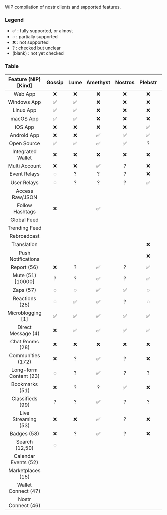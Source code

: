 WIP compilation of nostr clients and supported features.

### Legend

- ✅ : fully supported, or almost
- ◌ : partially supported
- ❌ : not supported
- ? : checked but unclear
- (blank) : not yet checked

### Table

| Feature (NIP) [Kind] | Gossip | Lume | Amethyst | Nostros | Plebstr | Current | Damus | Nos | Nostur | Primal | Nostrmo | Iris | Arcade | Snort | Coracle | Satellite | Zapddit | Habla | zap.stream | nostr.band | ZBD Social | YakiHonne | Flycat | noStrudel |
|:---:|:---:|:---:|:---:|:---:|:---:|:---:|:---:|:---:|:---:|:---:|:---:|:---:|:---:|:---:|:---:|:---:|:---:|:---:|:---:|:---:|:---:|:---:|:---:|:---:|
| Web App | ❌ | ❌ | ❌ | ❌ | ❌ | ❌ | ❌ | ❌ | ❌ | ✅ | ✅ | ✅ | ❌ | ✅ | ✅ | ✅ | ✅ | ✅ | ✅ | ✅ |  | ✅ | ✅ | ✅ |
| Windows App | ✅ | ✅ | ❌ | ❌ | ❌ | ❌ | ❌ | ❌ | ❌ | ❌ | ✅ | ✅ | ❌ | ❌ | ❌ | ❌ | ❌ | ❌ | ❌ | ❌ |  | ❌ | ❌ | ❌ |
| Linux App | ✅ | ✅ | ❌ | ❌ | ❌ | ❌ | ❌ | ❌ | ❌ | ❌ | ❌ | ✅ | ❌ | ❌ | ❌ | ❌ | ❌ | ❌ | ❌ | ❌ |  | ❌ | ❌ | ❌ |
| macOS App | ✅ | ✅ | ❌ | ❌ | ❌ | ❌ | ✅ | ✅ | ✅ | ◌ | ✅ | ✅ | ❌ | ❌ | ❌ | ❌ | ❌ | ❌ | ❌ | ❌ |  | ❌ | ❌ | ❌ |
| iOS App | ❌ | ❌ | ❌ | ❌ | ✅ | ✅ | ✅ | ✅ | ✅ | ✅ | ✅ | ✅ | ✅ | ❌ | ❌ | ❌ | ❌ | ❌ | ❌ | ❌ |  | ❌ | ❌ | ❌ |
| Android App | ❌ | ❌ | ✅ | ✅ | ✅ | ✅ | ❌ | ❌ | ❌ | ✅ | ✅ | ✅ | ✅ | ❌ | ❌ | ❌ | ❌ | ❌ | ❌ | ❌ |  | ❌ | ❌ | ❌ |
| Open Source | ✅ | ✅ | ✅ | ✅ | ? | ✅ | ✅ | ✅ | ✅ | ✅ | ✅ | ✅ | ✅ | ✅ | ✅ | ✅ | ✅ | ✅ | ? |  |  |  |  |  |
| Integrated Wallet | ❌ | ❌ | ❌ | ❌ | ❌ | ✅ | ❌ | ❌ | ❌ | ❌ | ❌ | ❌ | ❌ | ❌ | ❌ | ❌ | ❌ | ❌ | ❌ | ❌ | ✅ | ❌ | ❌ | ❌ |
| Multi Account | ❌ | ❌ | ✅ | ? | ❌ | ❌ | ❌ | ❌ | ✅ | ❌ | ✅ | ❌ | ❌ | N/A | N/A | N/A | N/A | N/A | N/A | N/A |  |  |  |  |
| Event Relays | ◌ | ? | ? | ? | ❌ | ? | ❌ | ❌ | ✅ | ❌ | ? | ◌ | ❌ | ❌ | ◌ | ? | ? | ? | ? | ✅ |  |  |  |  |
| User Relays | ◌ | ? | ? | ? | ✅ | ? | ✅ | ❌ | ? | ❌ | ✅ | ❌ | ? | ✅ | ✅ | ? | ? | ? | ? | ✅ |  |  |  |  |
| Access Raw/JSON |  |  |  |  |  |  |  | ✅ | ? |  | ✅ | ✅ |  |  |  | ✅ |  |  |  | ✅ |  |  |  |  |
| Follow Hashtags | ❌ |  | ✅ |  |  | ❌ | ✅ |  |  |  | ✅ |  |  |  |  |  |  |  |  |  |  |  |  |  |
| Global Feed |  |  |  |  |  |  |  |  |  |  | ? |  |  | ✅ | ✅ |  |  | ✅ |  |  |  |  |  |  |
| Trending Feed |  |  |  |  |  |  |  |  |  | ✅ | ? | ✅ |  | ✅ | ? |  |  |  |  | ✅ |  |  |  |  |
| Rebroadcast |  |  |  |  |  |  |  |  |  | ✅ | ✅ | ✅ |  |  | ❌ |  |  |  |  | ❌ |  |  |  |  |
| Translation |  |  |  |  | ❌ | ? | ✅ | ❌ | ❌ | ❌ | ◌ | ❌ |  | ? | ❌ | ❌ |  |  |  |  |  |  |  |  |
| Push Notifications |  |  |  |  | ❌ | ✅ | ◌ | ? | ❌ | ❌ | ❌ | ❌ |  |  |  |  |  |  |  |  |  |  |  |  |
| Report (56) | ❌ | ? | ✅ | ? | ✅ | ✅ | ✅ | ✅ | ✅ | ✅ | ? | ✅ | ❌ | ❌ | ❌ | ❌ | ? | ? | ? |  |  |  |  |  |
| Mute (51) [10000] | ? | ? | ✅ | ? | ✅ | ✅ | ✅ | ✅ | ✅ | ✅ | ✅ | ✅ | ❌ | ✅ | ✅ | ❌ | ? | ? | ✅ |  |  |  |  |  |
| Zaps (57) | ◌ | ◌ | ✅ | ✅ | ◌ | ✅ | ◌ | ? | ◌ | ◌ | ✅ | ✅ | ❌ | ✅ | ✅ | ◌ | ✅ | ◌ | ✅ | ✅ |  |  |  |  |
| Reactions (25) | ◌ | ✅ | ✅ | ? | ◌ | ◌ | ✅ | ◌ | ◌ | ◌ | ◌ | ◌ | ❌ | ◌ | ◌ | ◌ | ◌ | ? | ✅ |  |  |  |  |  |
| Microblogging [1] | ✅ | ✅ | ✅ | ✅ | ✅ | ✅ | ✅ | ✅ | ✅ | ✅ | ✅ | ✅ | ❌ | ✅ | ✅ | ✅ | ✅ | ✅ | ❌ |  |  |  |  |  |
| Direct Message (4) | ❌ | ✅ | ✅ | ✅ | ✅ | ✅ | ✅ | ❌ | ✅ | ◌ | ✅ | ✅ | ✅ | ✅ | ✅ | ✅ | ? | ? | ✅ |  |  |  |  |  |
| Chat Rooms (28) | ❌ | ❌ | ❌ | ❌ | ❌ | ❌ | ❌ | ❌ | ❌ | ❌ | ❌ | ❌ | ✅ | ❌ | ✅ | ❌ | ❌ | ❌ | ❌ |  |  |  |  |  |
| Communities (172) | ❌ | ? | ✅ | ? | ❌ | ❌ | ❌ | ❌ | ❌ | ❌ | ? | ? | ? | ? | ? | ✅ | ✅ | ? | ? |  |  |  |  |  |
| Long-form Content (23) | ◌ | ? | ✅ | ? | ? | ? | ✅ | ? | ✅ | ? | ? | ? | ? | ❌ | ✅ | ❌ | ? | ✅ | ❌ | ◌ |  | ✅ | ✅ | ❌ |
| Bookmarks (51) | ❌ | ? | ? | ✅ | ❌ | ❌ | ✅ | ❌ | ✅ | ❌ | ❌ | ❌ | ? | ✅ | ? | ❌ | ? | ? | ? |  |  |  |  |  |
| Classifieds (99) | ? | ? | ✅ | ? | ? | ? | ? | ? | ? | ? | ? | ? | ? | ? | ? | ? | ? | ? | ? |  |  |  |  |  |
| Live Streaming (53) | ❌ | ❌ | ✅ | ? | ❌ | ❌ | ❌ | ❌ | ❌ | ❌ | ❌ | ❌ | ? | ? | ❌ | ❌ | ? | ❌ | ✅ | ❌ |  |  |  |  |
| Badges (58) | ❌ | ? | ✅ | ? | ❌ | ✅ | ? | ❌ | ✅ | ❌ | ❌ | ? |  | ✅ | ❌ | ❌ |  | ❌ |  |  |  |  |  |  |
| Search (12,50) | ◌ |  |  |  |  |  | ◌ | ? | ✅ | ✅ | ◌ | ✅ |  | ✅ | ◌ | ◌ |  | ? |  | ✅ |  |  |  |  |
| Calendar Events (52) |  |  |  |  |  |  |  |  |  |  |  |  |  |  |  |  |  |  |  |  |  |  |  |  |
| Marketplaces (15) |  |  |  |  |  |  |  |  |  |  |  |  |  |  |  |  |  |  |  |  |  |  |  |  |
| Wallet Connect (47) |  |  |  |  |  |  |  |  |  |  |  |  |  |  |  |  |  |  |  |  |  |  |  |  |
| Nostr Connect (46) |  |  |  |  |  |  |  |  |  |  |  |  |  |  |  |  |  |  |  |  |  |  |  |  |
